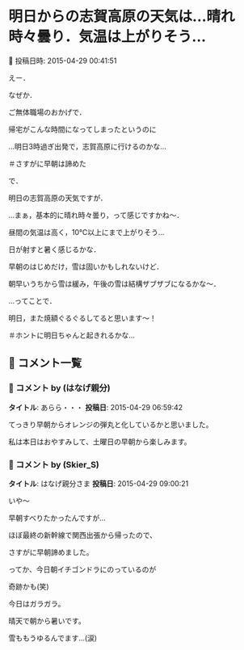 # 明日からの志賀高原の天気は…晴れ時々曇り．気温は上がりそう…

📅 投稿日時: 2015-04-29 00:41:51

えー．


なぜか．


ご無体職場のおかげで．


帰宅がこんな時間になってしまったというのに





…明日3時過ぎ出発で，志賀高原に行けるのかな…


＃さすがに早朝は諦めた





で．


明日の志賀高原の天気ですが．


…まぁ，基本的に晴れ時々曇り，って感じですかね～．





昼間の気温は高く，10℃以上にまで上がりそう…


日が射すと暑く感じるかな．


早朝のはじめだけ，雪は固いかもしれないけど．


朝早いうちから雪は緩み，午後の雪は結構ザブザブになるかな～．





…ってことで．


明日，また焼額ぐるぐるしてると思います～！





＃ホントに明日ちゃんと起きれるかな…

## 💬 コメント一覧

### 💬 コメント by (はなげ親分)
**タイトル**: あらら・・・
**投稿日**: 2015-04-29 06:59:42

てっきり早朝からオレンジの弾丸と化しているかと思いました。



私は本日はおやすみして、土曜日の早朝から楽しみます。

### 💬 コメント by (Skier_S)
**タイトル**: はなげ親分さま
**投稿日**: 2015-04-29 09:00:21

いや～

早朝すべりたかったんですが…

ほぼ最終の新幹線で関西出張から帰ったので、

さすがに早朝諦めました。



ってか、今日朝イチゴンドラにのっているのが

奇跡かも(笑)

今日はガラガラ。

晴天で朝から暑いです。

雪ももうゆるんでます…(涙)

